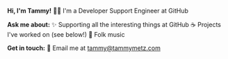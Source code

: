 **Hi, I'm Tammy!**
:woman_technologist: I'm a Developer Support Engineer at GitHub

**Ask me about:**
:sparkles: Supporting all the interesting things at GitHub
:coffee: Projects I've worked on (see below!)
:musical_note: Folk music

**Get in touch:**
:email: Email me at [tammy@tammymetz.com](mailto:tammy@tammymetz.com)
